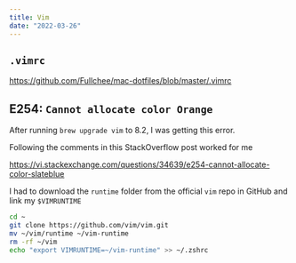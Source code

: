 ```yaml
---
title: Vim
date: "2022-03-26"
---
```


## `.vimrc`

https://github.com/Fullchee/mac-dotfiles/blob/master/.vimrc

## E254: `Cannot allocate color Orange`

After running `brew upgrade vim` to 8.2, I was getting this error.

Following the comments in this StackOverflow post worked for me

https://vi.stackexchange.com/questions/34639/e254-cannot-allocate-color-slateblue

I had to download the `runtime` folder from the official `vim` repo in GitHub and link my `$VIMRUNTIME`

```bash
cd ~
git clone https://github.com/vim/vim.git
mv ~/vim/runtime ~/vim-runtime
rm -rf ~/vim
echo "export VIMRUNTIME=~/vim-runtime" >> ~/.zshrc
```
